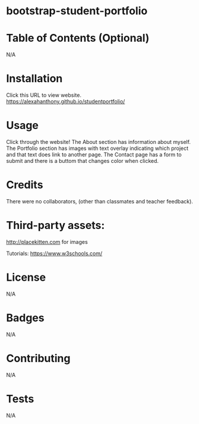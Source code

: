 # bootstrap-student-portfolio

# Table of Contents (Optional)
N/A

# Installation
Click this URL to view website. https://alexahanthony.github.io/studentportfolio/

# Usage
Click through the website! The About section has information about myself. The Portfolio section has images with text overlay indicating which project and that text does link to another page. The Contact page has a form to submit and there is a buttom that changes color when clicked.

# Credits
There were no collaborators, (other than classmates and teacher feedback).

# Third-party assets: 
http://placekitten.com for images

Tutorials: https://www.w3schools.com/

# License
N/A

# Badges
N/A

# Contributing
N/A

# Tests
N/A